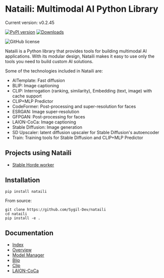 # Nataili: Multimodal AI Python Library

Current version: v0.2.45

[![PyPI version](https://badge.fury.io/py/nataili.svg)](https://badge.fury.io/py/nataili)
[![Downloads](https://pepy.tech/badge/nataili)](https://pepy.tech/project/nataili)

![GitHub license](https://img.shields.io/github/license/Sygil-Dev/nataili)

Nataili is a Python library that provides tools for building multimodal AI applications. With its modular design, Nataili makes it easy to use only the tools you need to build custom AI solutions.

Some of the technologies included in Nataili are:

* AITemplate: Fast diffusion
* BLIP: Image captioning
* CLIP: Interrogation (ranking, similarity), Embedding (text, image) with cache support
* CLIP+MLP Predictor
* CodeFormer: Post-processing and super-resolution for faces
* ESRGAN: Image super-resolution
* GFPGAN: Post-processing for faces
* LAION-CoCa: Image captioning
* Stable Diffusion: Image generation
* SD Upscaler: latent diffusion upscaler for Stable Diffusion's autoencoder
* Train: Training tools for Stable Diffusion and CLIP+MLP Predictor

## Projects using Nataili

* [Stable Horde worker](https://github.com/db0/AI-Horde-Worker)

## Installation

`pip install nataili`

From source:

```
git clone https://github.com/Sygil-Dev/nataili
cd nataili
pip install -e .
```

## Documentation

* [Index](docs/README.md)
* [Overview](docs/overview.md)
* [Model Manager](docs/model_manager.md)
* [Blip](docs/blip.md)
* [Clip](docs/clip.md)
* [LAION-CoCa](docs/coca.md)
